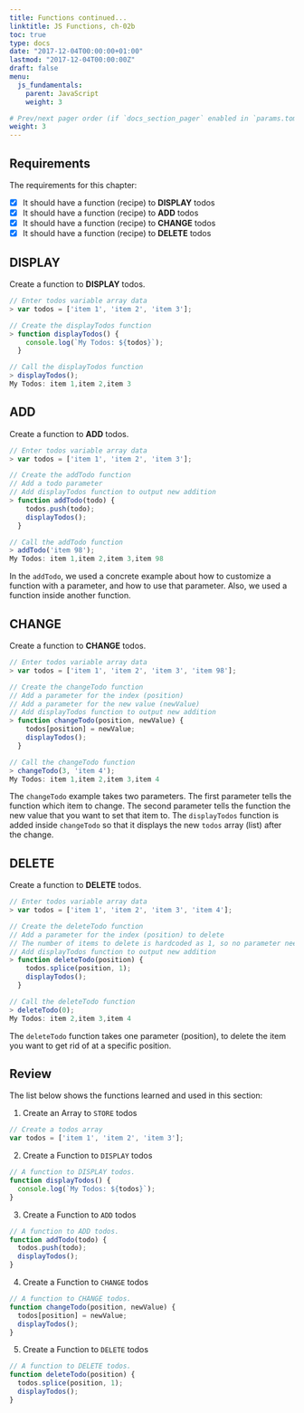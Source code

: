 ```yaml
---
title: Functions continued...
linktitle: JS Functions, ch-02b
toc: true
type: docs
date: "2017-12-04T00:00:00+01:00"
lastmod: "2017-12-04T00:00:00Z"
draft: false
menu:
  js_fundamentals:
    parent: JavaScript
    weight: 3

# Prev/next pager order (if `docs_section_pager` enabled in `params.toml`)
weight: 3
---
```


## Requirements
The requirements for this chapter:  

- [x] It should have a function (recipe) to **DISPLAY** todos  
- [x] It should have a function (recipe) to **ADD** todos  
- [x] It should have a function (recipe) to **CHANGE** todos  
- [x] It should have a function (recipe) to **DELETE** todos   

## DISPLAY
Create a function to **DISPLAY** todos.  

```javascript
// Enter todos variable array data
> var todos = ['item 1', 'item 2', 'item 3'];

// Create the displayTodos function
> function displayTodos() {
    console.log(`My Todos: ${todos}`);
  }

// Call the displayTodos function
> displayTodos();
My Todos: item 1,item 2,item 3
```

## ADD
Create a function to **ADD** todos.  

```javascript
// Enter todos variable array data
> var todos = ['item 1', 'item 2', 'item 3'];

// Create the addTodo function
// Add a todo parameter
// Add displayTodos function to output new addition
> function addTodo(todo) {
    todos.push(todo);
    displayTodos();
  }

// Call the addTodo function
> addTodo('item 98');
My Todos: item 1,item 2,item 3,item 98
```

In the `addTodo`, we used a concrete example about how to customize a function with a parameter, and how to use that parameter. Also, we used a function inside another function.

## CHANGE
Create a function to **CHANGE** todos.  

```javascript
// Enter todos variable array data
> var todos = ['item 1', 'item 2', 'item 3', 'item 98'];

// Create the changeTodo function
// Add a parameter for the index (position)
// Add a parameter for the new value (newValue)
// Add displayTodos function to output new addition
> function changeTodo(position, newValue) {
    todos[position] = newValue;
    displayTodos();
  }

// Call the changeTodo function
> changeTodo(3, 'item 4');
My Todos: item 1,item 2,item 3,item 4
```

The `changeTodo` example takes two parameters. The first parameter tells the function which item to change. The second parameter tells the function the new value that you want to set that item to. The `displayTodos` function is added inside `changeTodo` so that it displays the new `todos` array (list) after the change.  

## DELETE
Create a function to **DELETE** todos.  

```javascript
// Enter todos variable array data
> var todos = ['item 1', 'item 2', 'item 3', 'item 4'];

// Create the deleteTodo function
// Add a parameter for the index (position) to delete
// The number of items to delete is hardcoded as 1, so no parameter needed.
// Add displayTodos function to output new addition
> function deleteTodo(position) {
    todos.splice(position, 1);
    displayTodos();
  }

// Call the deleteTodo function
> deleteTodo(0);
My Todos: item 2,item 3,item 4
```

The `deleteTodo` function takes one parameter (position), to delete the item you want to get rid of at a specific position.  

## Review
The list below shows the functions learned and used in this section:  

1. Create an Array to `STORE` todos
```javascript
// Create a todos array
var todos = ['item 1', 'item 2', 'item 3'];
```
2. Create a Function to `DISPLAY` todos 
```javascript
// A function to DISPLAY todos.
function displayTodos() {
  console.log(`My Todos: ${todos}`);
}
```
3. Create a Function to `ADD` todos
```javascript
// A function to ADD todos.
function addTodo(todo) {
  todos.push(todo);
  displayTodos();
}
```
4. Create a Function to `CHANGE` todos
```javascript
// A function to CHANGE todos.
function changeTodo(position, newValue) {
  todos[position] = newValue;
  displayTodos();
}
```
5. Create a Function to `DELETE` todos
```javascript
// A function to DELETE todos.
function deleteTodo(position) {
  todos.splice(position, 1);
  displayTodos();
}
```
